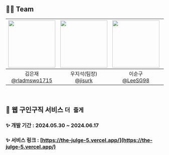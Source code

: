 ## 🧑‍💻 Team
|<img src="https://avatars.githubusercontent.com/u/60869993?v=4" width="150" height="150"/>|<img src="https://avatars.githubusercontent.com/u/115205098?v=4" width="150" height="150"/>|<img src="https://avatars.githubusercontent.com/u/157354719?v=4" width="150" height="150"/>|<img src="https://avatars.githubusercontent.com/u/57613101?v=4" width="150" height="150"/>|
|:-:|:-:|:-:|:-:|
|김은재<br/>[@rladmswo1715](https://github.com/rladmswo1715)|우지석(팀장)<br/>[@jisurk](https://github.com/jisurk)|이순구<br/>[@LeeSG98](https://github.com/LeeSG98)|조혜진<br/>[@MEGUMMY1](https://github.com/MEGUMMY1)|(https://github.com/GoldenHamsterK)|

<br>

## 🔮 웹 구인구직 서비스 `더 줄게`
### ✨ 개발 기간 : 2024.05.30 ~ 2024.06.17
### ✨ 서비스 링크 : [https://the-julge-5.vercel.app/](https://the-julge-5.vercel.app/)
